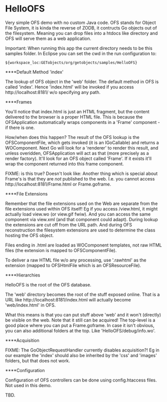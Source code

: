 HelloOFS
========

Very simple OFS demo with no custom Java code. OFS stands for Object File
System, it is kinda the reverse of ZODB, it contructs Go objects out of the
filesystem.
Meaning you can drop files into a htdocs like directory and OFS will serve
them as a web application.

Important: When running this app the current directory needs to be this samples
folder. In Eclipse you can set the cwd in the run configuration to:

    ${workspace_loc:GETobjects/org/getobjects/samples/HelloOFS}


****Default Method 'index'

The lookup of OFS object in the 'web' folder. The default method in OFS is
called 'index'. Hence 'index.html' will be invoked if you access
http://localhost:8181/ w/o specifying any path.


****Frames

You'll notice that index.html is just an HTML fragment, but the content
delivered to the browser is a proper HTML file. This is because the
OFSApplication automatically wraps components in a 'Frame' component - if there
is one.

How/when does this happen? The result of the OFS lookup is the OFSComponentFile,
which gets invoked (it is an IGoCallable) and returns a WOComponent.
Next Go will look for a 'renderer' to render this result, and unless overidden,
OFSApplication will act as that (more precisely as a render factory).
It'll look for an OFS object called 'Frame'. If it exists it'll wrap the
component returned into this frame component.

FIXME: is this true? Doesn't look like:
Another thing which is special about Frame's is that they are *not* published
to the web. I.e. you cannot access http://localhost:8181/Frame.html or
Frame.goframe.


****File Extensions

Remember that the file extensions used on the Web are separate from the file
extensions used within OFS itself! Eg if you access /view.html, it might
actually load view.wo (or view.gif fwiw). And you can access the same component
via view.xml (and that component could adapt).
During lookup the extensions are cut off from the URL path. And during OFS
reconstruction the filesystem extensions are used to determine the class hosting
the OFS object.

Files ending in .html are loaded as WOComponent templates, not raw HTML files
(the extension is mapped to OFSComponentFile).

To deliver a raw HTML file w/o any processing, use '.rawhtml' as the extension
(mapped to OFSHtmlFile which is an OFSResourceFile).


****Hierarchies

HelloOFS is the root of the OFS database.

The 'web' directory becomes the root of the stuff exposed online. That is a
URL like http://localhost:8181/index.html will actually become 'web/index.html'
in OFS.

What this means is that you can put stuff above 'web' and it won't (directly)
be visible on the web. Note that it still can be acquired!
The top-level is a good place where you can put a Frame.goframe.
In case it isn't obvious, you can also additional folders at the top. Like
'HelloOFS/debug/info.wo'.


****Acquisition

FIXME: The GoObjectRequestHandler currently disables acquisition?!
Eg in our example the 'index' should also be inherited by the 'css' and 'images'
folders, but that does not work.


****Configuration

Configuration of OFS controllers can be done using config.htaccess files. Not
used in this demo.

TBD.
